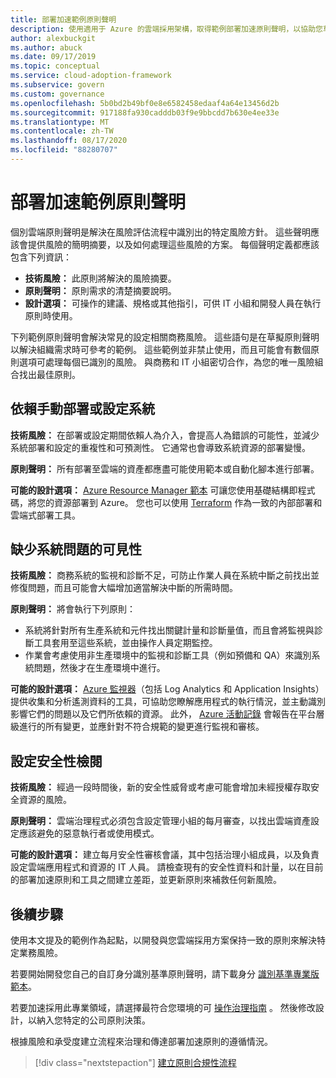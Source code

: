 ```yaml
---
title: 部署加速範例原則聲明
description: 使用適用于 Azure 的雲端採用架構，取得範例部署加速原則聲明，以協助您草擬原則聲明。
author: alexbuckgit
ms.author: abuck
ms.date: 09/17/2019
ms.topic: conceptual
ms.service: cloud-adoption-framework
ms.subservice: govern
ms.custom: governance
ms.openlocfilehash: 5b0bd2b49bf0e8e6582458edaaf4a64e13456d2b
ms.sourcegitcommit: 917188fa930cadddb03f9e9bbcdd7b630e4ee33e
ms.translationtype: MT
ms.contentlocale: zh-TW
ms.lasthandoff: 08/17/2020
ms.locfileid: "88280707"
---
```

# <a name="deployment-acceleration-sample-policy-statements"></a>部署加速範例原則聲明

個別雲端原則聲明是解決在風險評估流程中識別出的特定風險方針。 這些聲明應該會提供風險的簡明摘要，以及如何處理這些風險的方案。 每個聲明定義都應該包含下列資訊：

- **技術風險：** 此原則將解決的風險摘要。
- **原則聲明：** 原則需求的清楚摘要說明。
- **設計選項：** 可操作的建議、規格或其他指引，可供 IT 小組和開發人員在執行原則時使用。

下列範例原則聲明會解決常見的設定相關商務風險。 這些語句是在草擬原則聲明以解決組織需求時可參考的範例。 這些範例並非禁止使用，而且可能會有數個原則選項可處理每個已識別的風險。 與商務和 IT 小組密切合作，為您的唯一風險組合找出最佳原則。

## <a name="reliance-on-manual-deployment-or-configuration-of-systems"></a>依賴手動部署或設定系統

**技術風險：** 在部署或設定期間依賴人為介入，會提高人為錯誤的可能性，並減少系統部署和設定的重複性和可預測性。 它通常也會導致系統資源的部署變慢。

**原則聲明：** 所有部署至雲端的資產都應盡可能使用範本或自動化腳本進行部署。

**可能的設計選項：** [Azure Resource Manager 範本](/azure/azure-resource-manager/templates/overview) 可讓您使用基礎結構即程式碼，將您的資源部署到 Azure。 您也可以使用 [Terraform](/azure/terraform/terraform-overview) 作為一致的內部部署和雲端式部署工具。

## <a name="lack-of-visibility-into-system-issues"></a>缺少系統問題的可見性

**技術風險：** 商務系統的監視和診斷不足，可防止作業人員在系統中斷之前找出並修復問題，而且可能會大幅增加適當解決中斷的所需時間。

**原則聲明：** 將會執行下列原則：

- 系統將針對所有生產系統和元件找出關鍵計量和診斷量值，而且會將監視與診斷工具套用至這些系統，並由操作人員定期監控。
- 作業會考慮使用非生產環境中的監視和診斷工具（例如預備和 QA）來識別系統問題，然後才在生產環境中進行。

**可能的設計選項：** [Azure 監視器](/azure/azure-monitor)（包括 Log Analytics 和 Application Insights）提供收集和分析遙測資料的工具，可協助您瞭解應用程式的執行情況，並主動識別影響它們的問題以及它們所依賴的資源。 此外， [Azure 活動記錄](/azure/azure-monitor/platform/activity-logs-overview) 會報告在平台層級進行的所有變更，並應針對不符合規範的變更進行監視和審核。

## <a name="configuration-security-reviews"></a>設定安全性檢閱

**技術風險：** 經過一段時間後，新的安全性威脅或考慮可能會增加未經授權存取安全資源的風險。

**原則聲明：** 雲端治理程式必須包含設定管理小組的每月審查，以找出雲端資產設定應該避免的惡意執行者或使用模式。

**可能的設計選項：** 建立每月安全性審核會議，其中包括治理小組成員，以及負責設定雲端應用程式和資源的 IT 人員。 請檢查現有的安全性資料和計量，以在目前的部署加速原則和工具之間建立差距，並更新原則來補救任何新風險。

## <a name="next-steps"></a>後續步驟

使用本文提及的範例作為起點，以開發與您雲端採用方案保持一致的原則來解決特定業務風險。

若要開始開發您自己的自訂身分識別基準原則聲明，請下載身分 [識別基準專業版範本](../identity-baseline/template.md)。

若要加速採用此專業領域，請選擇最符合您環境的可 [操作治理指南](../guides/index.md) 。 然後修改設計，以納入您特定的公司原則決策。

根據風險和承受度建立流程來治理和傳達部署加速原則的遵循情況。

> [!div class="nextstepaction"]
> [建立原則合規性流程](./compliance-processes.md)